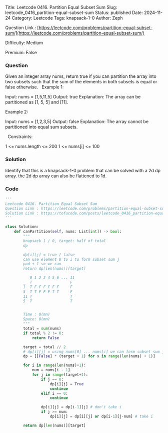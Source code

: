 Title: Leetcode 0416. Partition Equal Subset Sum
Slug: leetcode_0416_partition-equal-subset-sum
Status: published
Date: 2024-11-24
Category: Leetcode
Tags: knapsack-1-0
Author: Zeph

Question Link : [https://leetcode.com/problems/partition-equal-subset-sum/](https://leetcode.com/problems/partition-equal-subset-sum/)

Difficulty: Medium

Premium: False

### Question
Given an integer array nums, return true if you can partition the array into two subsets such that the sum of the elements in both subsets is equal or false otherwise.
 
Example 1:

Input: nums = [1,5,11,5]
Output: true
Explanation: The array can be partitioned as [1, 5, 5] and [11].

Example 2:

Input: nums = [1,2,3,5]
Output: false
Explanation: The array cannot be partitioned into equal sum subsets.

 
Constraints:

1 <= nums.length <= 200
1 <= nums[i] <= 100

### Solution

Identify that this is a knapsack-1-0 problem that can be solved with a 2d dp array. the 2d dp array can also be flattened to 1d.

### Code
```python
'''
Leetcode 0416. Partition Equal Subset Sum
Question Link : https://leetcode.com/problems/partition-equal-subset-sum/
Solution Link : https://tofucode.com/posts/leetcode_0416_partition-equal-subset-sum.html
'''

class Solution:
    def canPartition(self, nums: List[int]) -> bool:
        """
        knapsack 1 / 0, target: half of total
        dp

        dp[i][j] = true / false
        can use element 0 to i to form subset sum j
        pad + 1 so we can
        return dp[len(nums)][target]

           0 1 2 3 4 5 6 ... 11
        _  T                 F
        1  T F F F F F F     F
        5  T T F F F T T     F
        11 T                 T
        5  T                 T


        Time : O(mn)
        Space: O(mn)
        """
        total = sum(nums)
        if total % 2 != 0:
            return False

        target = total // 2
        # dp[i][j] = using nums[0] ... nums[i] we can form subset sum j
        dp = [[False] * (target + 1) for x in range(len(nums) + 1)]

        for i in range(len(nums)+1):
            num = nums[i - 1]
            for j in range(target+1):
                if j == 0:
                    dp[i][j] = True
                    continue
                elif i == 0:
                    continue

                dp[i][j] = dp[i-1][j] # don't take i
                if j >= num:
                    dp[i][j] = dp[i][j] or dp[i-1][j-num] # take i

        return dp[len(nums)][target]


```

